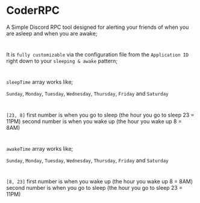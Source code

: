 CoderRPC
=
A Simple Discord RPC tool designed for alerting your friends of when you are asleep and when you are awake;
#
It is `fully customizable` via the configuration file from the `Application ID` right down to your `sleeping & awake` pattern;
#
`sleepTime` array works like;

`Sunday`, `Monday`, `Tuesday`, `Wednesday`, `Thursday`, `Friday` and `Saturday` 
#
`[23, 8]` 
first number is when you go to sleep (the hour you go to sleep 23 = 11PM)
second number is when you wake up (the hour you wake up 8 = 8AM)
#
`awakeTime` array works like;

`Sunday`, `Monday`, `Tuesday`, `Wednesday`, `Thursday`, `Friday` and `Saturday` 
#
`[8, 23]` 
first number is when you wake up (the hour you wake up 8 = 8AM)
second number is when you go to sleep (the hour you go to sleep 23 = 11PM)
